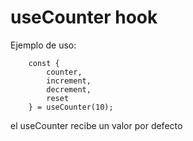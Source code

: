# useCounter hook

Ejemplo de uso:

```
    const { 
        counter,
        increment,
        decrement,
        reset
    } = useCounter(10);
```

el useCounter recibe un valor por defecto